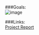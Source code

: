 ###Goals:  
![image](https://user-images.githubusercontent.com/97963882/201443661-ed0b8be9-1a00-4353-8355-9d58324f4a01.png)

###Links:  
[Project Report](https://github.com/McGill-ECSE321-Fall2022/project-group-15/wiki/Deliverable-2-Report)